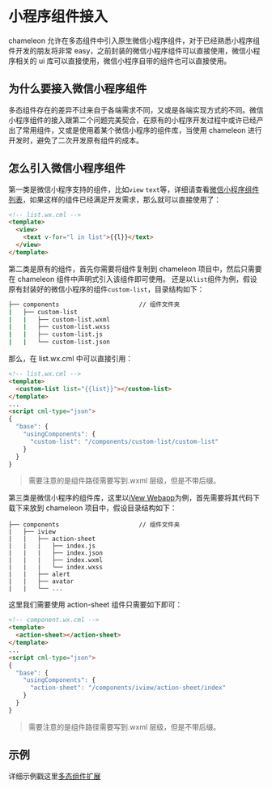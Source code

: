 # 小程序组件接入

chameleon 允许在多态组件中引入原生微信小程序组件，对于已经熟悉小程序组件开发的朋友将非常 easy，之前封装的微信小程序组件可以直接使用，微信小程序相关的 ui 库可以直接使用，微信小程序自带的组件也可以直接使用。

## 为什么要接入微信小程序组件

多态组件存在的差异不过来自于各端需求不同，又或是各端实现方式的不同。微信小程序组件的接入跟第二个问题完美契合，在原有的小程序开发过程中或许已经产出了常用组件，又或是使用着某个微信小程序的组件库，当使用 chameleon 进行开发时，避免了二次开发原有组件的成本。

## 怎么引入微信小程序组件

第一类是微信小程序支持的组件，比如`view` `text`等，详细请查看[微信小程序组件列表](https://developers.weixin.qq.com/miniprogram/dev/component/)，如果这样的组件已经满足开发需求，那么就可以直接使用了：

```html
<!-- list.wx.cml -->
<template>
  <view>
    <text v-for="l in list">{{l}}</text>
  </view>
</template>
```

第二类是原有的组件，首先你需要将组件复制到 chameleon 项目中，然后只需要在 chameleon 组件中声明式引入该组件即可使用。
还是以`list`组件为例，假设原有封装好的微信小程序的组件`custom-list`，目录结构如下：

```bash
├── components                      // 组件文件夹
|   ├── custom-list
|   |   ├── custom-list.wxml
|   |   ├── custom-list.wxss
|   |   ├── custom-list.js
|   |   └── custom-list.json
```

那么，在 list.wx.cml 中可以直接引用：

```html
<!-- list.wx.cml -->
<template>
  <custom-list list="{{list}}"></custom-list>
</template>
...
<script cml-type="json">
{
  "base": {
    "usingComponents": {
      "custom-list": "/components/custom-list/custom-list"
    }
  }
}
```

> 需要注意的是组件路径需要写到.wxml 层级，但是不带后缀。

第三类是微信小程序的组件库，这里以[iVew Webapp](https://weapp.iviewui.com/docs/guide/start)为例，首先需要将其代码下载下来放到 chameleon 项目中，假设目录结构如下：

```
├── components                      // 组件文件夹
|   ├── iview
|   |   ├── action-sheet
|   |   |   ├── index.js
|   |   |   ├── index.json
|   |   |   ├── index.wxml
|   |   |   └── index.wxss
|   |   ├── alert
|   |   ├── avatar
|   |   └── ...
```

这里我们需要使用 action-sheet 组件只需要如下即可：

```html
<!-- component.wx.cml -->
<template>
  <action-sheet></action-sheet>
</template>
...
<script cml-type="json">
{
  "base": {
    "usingComponents": {
      "action-sheet": "/components/iview/action-sheet/index"
    }
  }
}
```

> 需要注意的是组件路径需要写到.wxml 层级，但是不带后缀。

## 示例

详细示例戳这里[多态组件扩展](/example/poly.html)
